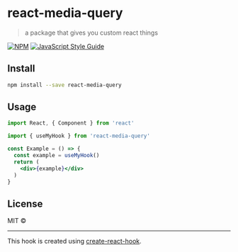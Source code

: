 # react-media-query

> a package that gives you custom react things

[![NPM](https://img.shields.io/npm/v/react-media-query.svg)](https://www.npmjs.com/package/react-media-query) [![JavaScript Style Guide](https://img.shields.io/badge/code_style-standard-brightgreen.svg)](https://standardjs.com)

## Install

```bash
npm install --save react-media-query
```

## Usage

```jsx
import React, { Component } from 'react'

import { useMyHook } from 'react-media-query'

const Example = () => {
  const example = useMyHook()
  return (
    <div>{example}</div>
  )
}
```

## License

MIT © [](https://github.com/)

---

This hook is created using [create-react-hook](https://github.com/hermanya/create-react-hook).
